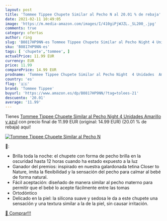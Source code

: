 ```yaml
---
layout: post
title: 'Tommee Tippee Chupete Similar al Pecho N al 20.01 % de rebaja'
date: 2021-02-11 10:49:05
image: 'https://m.media-amazon.com/images/I/410giPjWJZL._SL200_.jpg'
comments: true
category: ofertas
author: ring
slug: 'B0817HP9NN-es Tommee Tippee Chupete Similar al Pecho Night 4 Unidades...'
sku: 'B0817HP9NN-es'
tags: [ 'chupete','tommee', ]
actualPrice: 11.99 EUR
currency: EUR
price: 11.99
comparePrice: 14.99 EUR
prodname: 'Tommee Tippee Chupete Similar al Pecho Night  4 Unidades  Amarillo y azul'
country: 'es'
flag: '🇪🇸'
brand: 'Tommee Tippee'
buyurl: 'https://www.amazon.es/dp/B0817HP9NN/?tag=tolees-21'
descuento: '20.01'
average: '11.99'
---
```


Tienes [Tommee Tippee Chupete Similar al Pecho Night  4 Unidades  Amarillo y azul](https://www.amazon.es/dp/B0817HP9NN/?tag=tolees-21) con precio final de  11.99 EUR (original: 14.99 EUR) (20.01 %  de rebaja) aqui!

[![Tommee Tippee Chupete Similar al Pecho N](https://m.media-amazon.com/images/I/410giPjWJZL._SL200_.jpg)](https://www.amazon.es/dp/B0817HP9NN/?tag=tolees-21)

🔎:

- Brilla toda la noche: el chupete con forma de pecho brilla en la oscuridad hasta 12 horas cuando ha estado expuesto a la luz
- Ganador del premios: inspirado en nuestra galardonada tetina Closer to Nature, imita la flexibilidad y la sensación del pecho para calmar al bebé de forma natural.
- Fácil aceptación: diseñado de manera similar al pecho materno para permitir que el bebé lo acepte fácilmente entre las tomas
- Ortodóntico
- Delicado en la piel: la silicona suave y sedosa le da a este chupete una sensación y una textura similar a la de la piel, sin causar irritación.

[🛒 Comprar!!!](https://www.amazon.es/dp/B0817HP9NN/?tag=tolees-21)
